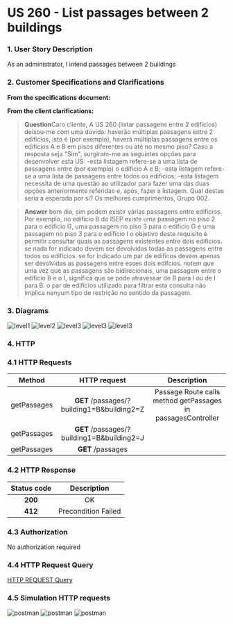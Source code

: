 # US 260 - List passages between 2 buildings

### 1. User Story Description

As an administrator, I intend passages between 2 buildings

### 2. Customer Specifications and Clarifications

**From the specifications document:**

**From the client clarifications:**

> **Question**Caro cliente,
A US 260 (listar passagens entre 2 edifícios) deixou-me com uma dúvida: haverão múltiplas passagens entre 2 edifícios, isto é (por exemplo), haverá múltiplas passagens entre os edifícios A e B em pisos diferentes ou até no mesmo piso?
Caso a resposta seja "Sim", surgiram-me as seguintes opções para desenvolver esta US:
-esta listagem refere-se a uma lista de passagens entre (por exemplo) o edifício A e B;
-esta listagem refere-se a uma lista de passagens entre todos os edifícios;
-esta listagem necessita de uma questão ao utilizador para fazer uma das duas opções anteriormente referidas e, após, fazer a listagem.
Qual destas seria a esperada por si?
Os melhores cumprimentos,
Grupo 002.

> **Answer**
bom dia,
sim podem existir várias passagens entre edificios. Por exemplo, no edificio B do ISEP existe uma passagem no piso 2 para o edificio G, uma passagem no piso 3 para o edificio G e uma passagem no piso 3 para o edificio I
o objetivo deste requisito é permitir consultar quais as passagens existentes entre dois edificios. se nada for indicado devem ser devolvidas todas as passagens entre todos os edificios. se for indicado um par de edificos devem apenas ser devolvidas as passagens entre esses dois edifcios.
notem que uma vez que as passagens são bidirecionais, uma passagem entre o edificio B e o I, significa que se pode atravessar de B para I ou de I para B. o par de edificios utilizado para filtrar esta consulta não implica nenyum tipo de restrição no sentido da passagem.



### 3. Diagrams

![level1](level1/process-view.svg)
![level2](level2/process-view.svg)
![level3](level3/process-view-allpassages.svg)
![level3](level3/process-view-between2buildings.svg)
![level3](level3/class-diagram.svg)

### 4. HTTP

### 4.1 HTTP Requests

|   Method    |                HTTP request                |                         Description                          |
|:-----------:|:------------------------------------------:|:------------------------------------------------------------:|
| getPassages | **GET** /passages/?building1=B&building2=Z | Passage Route calls method getPassages in passagesController |
| getPassages | **GET** /passages/?building1=B&building2=J |                                                              |
| getPassages |             **GET** /passages              |                                                              |
### 4.2 HTTP Response
| Status code |     Description     |
|:-----------:|:-------------------:|
|   **200**   |         OK          |
|   **412**   | Precondition Failed |

### 4.3 Authorization

No authorization required

### 4.4 HTTP Request Query

[HTTP REQUEST Query](./README/test.passagesbetween.txt)

### 4.5 Simulation HTTP requests


![postman](README/allPassages.JPG)
![postman](README/bB_bJ_passages.JPG)
![postman](README/bB_bZ_passages.JPG)

